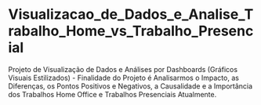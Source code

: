 # Visualizacao_de_Dados_e_Analise_Trabalho_Home_vs_Trabalho_Presencial
Projeto de Visualização de Dados e Análises por Dashboards (Gráficos Visuais Estilizados) - Finalidade do Projeto é Analisarmos o Impacto, as Diferenças, os Pontos Positivos e Negativos, a Causalidade e a Importância dos Trabalhos Home Office e Trabalhos Presenciais Atualmente.
